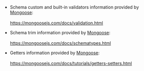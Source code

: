 * Schema custom and built-in validators information provided by [Mongoose](https://mongoosejs.com/):<br></br>https://mongoosejs.com/docs/validation.html

* Schema trim information provided by [Mongoose](https://mongoosejs.com/):<br></br>https://mongoosejs.com/docs/schematypes.html

* Getters information provided by [Mongoose](https://mongoosejs.com/):<br></br>https://mongoosejs.com/docs/tutorials/getters-setters.html